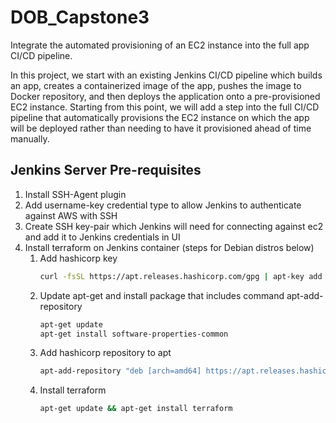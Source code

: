 # DOB_Capstone3
Integrate the automated provisioning of an EC2 instance into the full app CI/CD pipeline.

In this project, we start with an existing Jenkins CI/CD pipeline which builds an app, creates a containerized image of the app, pushes the image to Docker repository, and then deploys the application onto a pre-provisioned EC2 instance.  Starting from this point, we will add a step into the full CI/CD pipeline that automatically provisions the EC2 instance on which the app will be deployed rather than needing to have it provisioned ahead of time manually.

## Jenkins Server Pre-requisites

1. Install SSH-Agent plugin
2. Add username-key credential type to allow Jenkins to authenticate against AWS with SSH
3. Create SSH key-pair which Jenkins will need for connecting against ec2 and add it to Jenkins credentials in UI
4. Install terraform on Jenkins container (steps for Debian distros below)
   1. Add hashicorp key
      ```Bash
      curl -fsSL https://apt.releases.hashicorp.com/gpg | apt-key add -
      ```
   2. Update apt-get and install package that includes command apt-add-repository
      ```Bash
      apt-get update
      apt-get install software-properties-common
      ```
   3. Add hashicorp repository to apt
      ```Bash
      apt-add-repository "deb [arch=amd64] https://apt.releases.hashicorp.com $(lsb_release -cs) main"
      ```
   4. Install terraform
      ```Bash
      apt-get update && apt-get install terraform
      ```